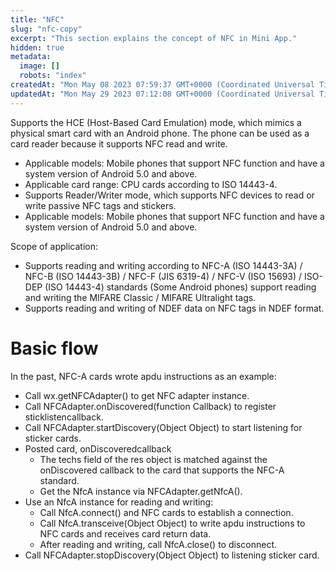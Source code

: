 ```yaml
---
title: "NFC"
slug: "nfc-copy"
excerpt: "This section explains the concept of NFC in Mini App."
hidden: true
metadata: 
  image: []
  robots: "index"
createdAt: "Mon May 08 2023 07:59:37 GMT+0000 (Coordinated Universal Time)"
updatedAt: "Mon May 29 2023 07:12:08 GMT+0000 (Coordinated Universal Time)"
---
```

Supports the HCE (Host-Based Card Emulation) mode, which mimics a physical smart card with an Android phone. The phone can be used as a card reader because it supports NFC read and write.

- Applicable models: Mobile phones that support NFC function and have a system version of Android 5.0 and above.
- Applicable card range: CPU cards according to ISO 14443-4.
- Supports Reader/Writer mode, which supports NFC devices to read or write passive NFC tags and stickers.
- Applicable models: Mobile phones that support NFC function and have a system version of Android 5.0 and above.

Scope of application:

- Supports reading and writing according to NFC-A (ISO 14443-3A) / NFC-B (ISO 14443-3B) / NFC-F (JIS 6319-4) / NFC-V (ISO 15693) / ISO-DEP (ISO 14443-4) standards (Some Android phones) support reading and writing the MIFARE Classic / MIFARE Ultralight tags.
- Supports reading and writing of NDEF data on NFC tags in NDEF format.

# Basic flow

In the past, NFC-A cards wrote apdu instructions as an example:

- Call wx.getNFCAdapter() to get NFC adapter instance.
- Call NFCAdapter.onDiscovered(function Callback) to register sticklistencallback.
- Call NFCAdapter.startDiscovery(Object Object) to start listening for sticker cards.
- Posted card, onDiscoveredcallback
  - The techs field of the res object is matched against the onDiscovered callback to the card that supports the NFC-A standard.
  - Get the NfcA instance via NFCAdapter.getNfcA().
- Use an NfcA instance for reading and writing:
  - Call NfcA.connect() and NFC cards to establish a connection.
  - Call NfcA.transceive(Object Object) to write apdu instructions to NFC cards and receives card return data.
  - After reading and writing, call NfcA.close() to disconnect.
- Call NFCAdapter.stopDiscovery(Object Object) to listening sticker card.
